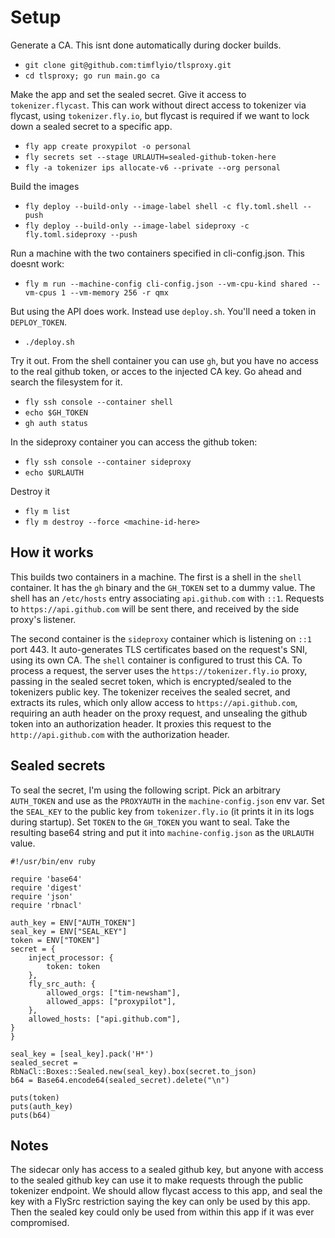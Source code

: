 
# Setup

Generate a CA. This isnt done automatically during docker builds.

* `git clone git@github.com:timflyio/tlsproxy.git`
* `cd tlsproxy; go run main.go ca`

Make the app and set the sealed secret. Give it access to `tokenizer.flycast`.
This can work without direct access to tokenizer via flycast, using `tokenizer.fly.io`,
but flycast is required if we want to lock down a sealed secret to a specific app.

* `fly app create proxypilot -o personal`
* `fly secrets set --stage URLAUTH=sealed-github-token-here`
* `fly -a tokenizer ips allocate-v6 --private --org personal`

Build the images

* `fly deploy --build-only --image-label shell -c fly.toml.shell --push`
* `fly deploy --build-only --image-label sideproxy -c fly.toml.sideproxy --push`

Run a machine with the two containers specified in cli-config.json.
This doesnt work:

* `fly m run --machine-config cli-config.json --vm-cpu-kind shared --vm-cpus 1 --vm-memory 256 -r qmx`

But using the API does work. Instead use `deploy.sh`. You'll need a token in `DEPLOY_TOKEN`.

* `./deploy.sh`

Try it out. From the shell container you can use `gh`, but you have no access to the real github token,
or acces to the injected CA key.  Go ahead and search the filesystem for it.

* `fly ssh console --container shell`
* `echo $GH_TOKEN`
* `gh auth status`

In the sideproxy container you can access the github token:

* `fly ssh console --container sideproxy`
* `echo $URLAUTH`


Destroy it

* `fly m list`
* `fly m destroy --force <machine-id-here>`

## How it works

This builds two containers in a machine. The first is a shell in the `shell` container. It has the `gh` binary
and the `GH_TOKEN` set to a dummy value.
The shell has an `/etc/hosts` entry associating `api.github.com` with `::1`. Requests to `https://api.github.com` will be
sent there, and received by the side proxy's listener.

The second container is the `sideproxy` container which is listening on `::1` port 443. It auto-generates
TLS certificates based on the request's SNI, using its own CA. The `shell` container is configured to trust
this CA.  To process a request, the server uses the `https://tokenizer.fly.io` proxy, passing in the
sealed secret token, which is encrypted/sealed to the tokenizers public key.
The tokenizer receives the sealed secret, and extracts its rules,
which only allow access to `https://api.github.com`, requiring an auth header on the proxy request, and
unsealing the github token into an authorization header. It proxies this request to the `http://api.github.com`
with the authorization header.

## Sealed secrets

To seal the secret, I'm using the following script. Pick an arbitrary `AUTH_TOKEN` and use as the `PROXYAUTH` in
the `machine-config.json` env var. Set the `SEAL_KEY` to the public key from `tokenizer.fly.io` (it prints it in
its logs during startup). Set `TOKEN` to the `GH_TOKEN` you want to seal.  Take the resulting base64 string
and put it into `machine-config.json` as the `URLAUTH` value.

```
#!/usr/bin/env ruby

require 'base64'
require 'digest'
require 'json'
require 'rbnacl'

auth_key = ENV["AUTH_TOKEN"]
seal_key = ENV["SEAL_KEY"]
token = ENV["TOKEN"]
secret = {
    inject_processor: {
        token: token
    },
    fly_src_auth: {
        allowed_orgs: ["tim-newsham"],
        allowed_apps: ["proxypilot"],
    },
    allowed_hosts: ["api.github.com"],
}
}

seal_key = [seal_key].pack('H*')
sealed_secret = RbNaCl::Boxes::Sealed.new(seal_key).box(secret.to_json)
b64 = Base64.encode64(sealed_secret).delete("\n")

puts(token)
puts(auth_key)
puts(b64)
```


## Notes

The sidecar only has access to a sealed github key, but anyone with access to the sealed github
key can use it to make requests through the public tokenizer endpoint. 
We should allow flycast access to this app, and seal the key with a FlySrc restriction saying the
key can only be used by this app. Then the sealed key could only be used from within this app
if it was ever compromised.
